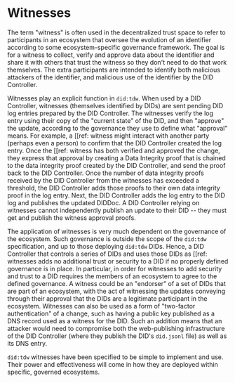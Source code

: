 # Witnesses

The term "witness" is often used in the decentralized trust space to refer to
participants in an ecosystem that oversee the evolution of an identifier
according to some ecosystem-specific governance framework. The goal is for a
witness to collect, verify and approve data about the identifier and
share it with others that trust the witness so they don't need to do
that work themselves. The extra participants are intended to identify both
malicious attackers of the identifier, and malicious use of the identifier by
the DID Controller.

Witnesses play an explicit function in `did:tdw`. When used by a DID
Controller, witnesses (themselves identified by DIDs) are sent
pending DID log entries prepared by the DID Controller. The
witnesses verify the log entry using their copy of the
"current state" of the DID, and then "approve" the update, according to the
governance they use to define what "approval" means. For example, a [[ref:
witness might interact with another party (perhaps even a person) to confirm
that the DID Controller created the log entry. Once the [[ref:
witness has both verified and approved the change, they express that approval
by creating a Data Integrity proof that is chained to the data
integrity proof created by the DID Controller, and send the proof
back to the DID Controller. Once the number of data integrity
proofs received by the DID Controller from the witnesses has
exceeded a threshold, the DID Controller adds those proofs to their own
data integrity proof in the log entry. Next, the DID
Controller adds the log entry to the DID log and publishes
the updated DIDDoc. A DID Controller relying on witnesses
cannot independently publish an update to their DID -- they must get and publish
the witness approval proofs.

The application of witnesses is very much dependent on the governance
of the ecosystem. Such governance is outside the scope of the `did:tdw`
specification, and up to those deploying `did:tdw` DIDs. Hence, a DID
Controller that controls a series of DIDs and uses those DIDs as [[ref:
witnesses adds no additional trust or security to a DID if no properly defined
governance is in place. In particular, in order for witnesses to add
security and trust to a DID requires the members of an ecosystem to agree to the
defined governance. A witness could be an "endorser" of a set of DIDs
that are part of an ecosystem, with the act of witnessing the updates conveying
through their approval that the DIDs are a legitimate participant in the
ecosystem. Witnesses can also be used as a form of "two-factor
authentication" of a change, such as having a public key published as a DNS
record used as a witness for the DID. Such an addition means that an
attacker would need to compromise both the web-publishing infrastructure of the
DID Controller (where they publish the DID's `did.jsonl` file) as well as its
DNS entry.

`did:tdw` witnesses have been specified to be simple to implement and use. Their
power and effectiveness will come in how they are deployed within specific,
governed ecosystems.
